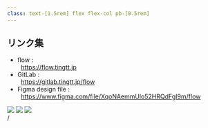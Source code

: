 ```yaml
---
class: text-[1.5rem] flex flex-col pb-[0.5rem]
---
```


## リンク集

<div
  class="my-auto flex pt-[0.5rem]"
>

- flow :<br>&nbsp;
  <span class="text-[1.25rem]" >
    https://flow.tingtt.jp
  </span>
- GitLab :<br>&nbsp;
  <span class="text-[1.25rem]" >
    https://gitlab.tingtt.jp/flow
  </span>
- Figma design file :<br>&nbsp;
  <span class="text-[1.25rem]" >
    https://www.figma.com/file/XqoNAemmUlo52HRQdFgI9m/flow
  </span>
<!-- - Slide :<br>&nbsp;
  <span class="text-[1.25rem]" >
    https://slidev.tingtt.jp/flow
  </span> -->

</div>

<div
  class="absolute flex w-1/10 right-[6rem] top-22 bottom-8"
>
  <div class="my-auto flex flex-col space-y-4" >
    <img src="qr-code.flow.svg" />
    <img src="qr-code.gitlab.svg" />
    <img src="qr-code.figma.svg" />
    <!-- <img src="qr-code.slide.svg" /> -->
  </div>
</div>

<div
  class="absolute bottom-[1rem] right-[1rem] text-[1rem]"
>
  <SlideCurrentNo /> / <SlidesTotal />
</div>

<!--
以上で flow の発表を終わります。
-->
